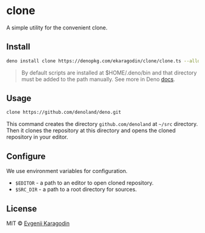 # clone

A simple utility for the convenient clone.

## Install

```bash
deno install clone https://denopkg.com/ekaragodin/clone/clone.ts --allow-all
```

> By default scripts are installed at $HOME/.deno/bin and that directory must be added to the path manually. See more in Deno [docs](https://deno.land/manual.html#installingexecutablescripts).

## Usage

```bash
clone https://github.com/denoland/deno.git
```

This command creates the directory `github.com/denoland` at `~/src` directory. Then it clones the repository at this directory and opens the cloned repository in your editor.

## Configure

We use environment variables for configuration.

- `$EDITOR` - a path to an editor to open cloned repository.
- `$SRC_DIR` - a path to a root directory for sources.

## License

MIT © [Evgenii Karagodin](https://ekaragodin.com)
